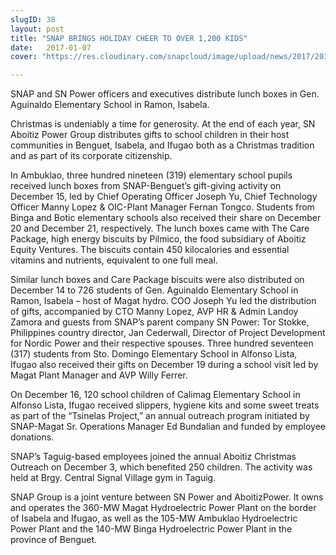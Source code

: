 ```yaml
---
slugID: 38
layout: post
title: "SNAP BRINGS HOLIDAY CHEER TO OVER 1,200 KIDS"
date:   2017-01-07 
cover: "https://res.cloudinary.com/snapcloud/image/upload/news/2017/2017-1-snap.jpg"

---
```

SNAP and SN Power officers and executives distribute lunch boxes in Gen. Aguinaldo Elementary School in Ramon, Isabela.


Christmas is undeniably a time for generosity. At the end of each year, SN Aboitiz Power Group distributes gifts to school children in their host communities in Benguet, Isabela, and Ifugao both as a Christmas tradition and as part of its corporate citizenship.


In Ambuklao, three hundred nineteen (319) elementary school pupils received lunch boxes from SNAP-Benguet’s gift-giving activity on December 15, led by Chief Operating Officer Joseph Yu, Chief Technology Officer Manny Lopez & OIC-Plant Manager Fernan Tongco. Students from Binga and Botic elementary schools also received their share on December 20 and December 21, respectively. The lunch boxes came with The Care Package, high energy biscuits by Pilmico, the food subsidiary of Aboitiz Equity Ventures. The biscuits contain 450 kilocalories and essential vitamins and nutrients, equivalent to one full meal.


Similar lunch boxes and Care Package biscuits were also distributed on December 14 to 726 students of Gen. Aguinaldo Elementary School in Ramon, Isabela – host of Magat hydro. COO Joseph Yu led the distribution of gifts, accompanied by CTO Manny Lopez, AVP HR & Admin Landoy Zamora and guests from SNAP’s parent company SN Power: Tor Stokke, Philippines country director, Jan Cederwall, Director of Project Development for Nordic Power and their respective spouses. Three hundred seventeen (317) students from Sto. Domingo Elementary School in Alfonso Lista, Ifugao also received their gifts on December 19 during a school visit led by Magat Plant Manager and AVP Willy Ferrer.


On December 16, 120 school children of Calimag Elementary School in Alfonso Lista, Ifugao received slippers, hygiene kits and some sweet treats as part of the “Tsinelas Project,” an annual outreach program initiated by SNAP-Magat Sr. Operations Manager Ed Bundalian and funded by employee donations.


SNAP’s Taguig-based employees joined the annual Aboitiz Christmas Outreach on December 3, which benefited 250 children. The activity was held at Brgy. Central Signal Village gym in Taguig.


SNAP Group is a joint venture between SN Power and AboitizPower. It owns and operates the 360-MW Magat Hydroelectric Power Plant on the border of Isabela and Ifugao, as well as the 105-MW Ambuklao Hydroelectric Power Plant and the 140-MW Binga Hydroelectric Power Plant in the province of Benguet.
